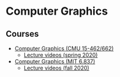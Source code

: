 # Computer Graphics

## Courses

- [Computer Graphics (CMU 15-462/662)](http://15462.courses.cs.cmu.edu/spring2022/home)
  - [Lecture videos (spring 2020)](https://www.youtube.com/playlist?list=PL9_jI1bdZmz2emSh0UQ5iOdT2xRHFHL7E)
- [Computer Graphics (MIT 6.837)](https://ocw.mit.edu/courses/6-837-computer-graphics-fall-2012/)
  - [Lecture videos (fall 2020)](https://www.youtube.com/playlist?list=PLQ3UicqQtfNuBjzJ-KEWmG1yjiRMXYKhh)

